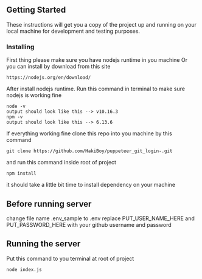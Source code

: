 ## Getting Started
These instructions will get you a copy of the project up and running on your local machine for development and testing purposes.

### Installing
First thing please make sure you have nodejs runtime in you machine
Or you can install by download from this site
```
https://nodejs.org/en/download/
```
After install nodejs runtime. Run this command in terminal to make sure nodejs is working fine
```
node -v
output should look like this --> v10.16.3
npm -v
output should look like this --> 6.13.6
```
If everything working fine clone this repo into you machine by this command
```
git clone https://github.com/HakiBoy/puppeteer_git_login-.git
```

and run this command inside root of project
```
npm install
```
it should take a little bit time to install dependency on your machine

## Before running server
change file name .env_sample to .env
replace PUT_USER_NAME_HERE and PUT_PASSWORD_HERE with your github username and password

## Running the server
Put this command to you terminal at root of project
```
node index.js
```